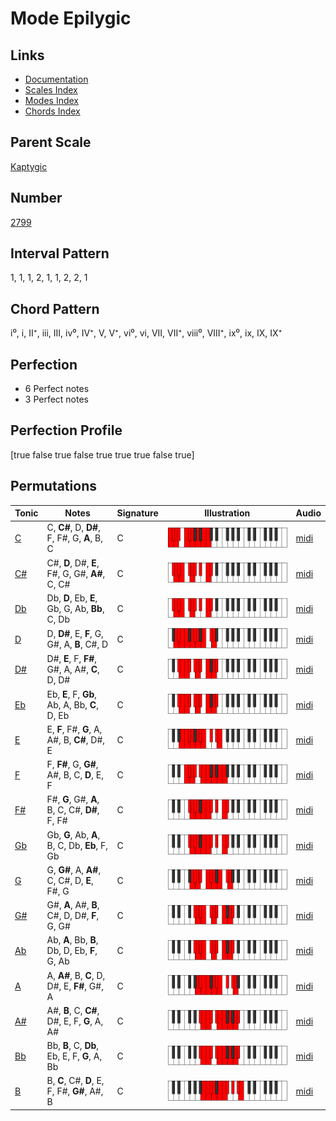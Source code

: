 # Mode Epilygic

## Links

- [Documentation](index.md)
- [Scales Index](Scales.md)
- [Modes Index](Modes.md)
- [Chords Index](Chords.md)

## Parent Scale

[Kaptygic](ScaleKaptygic.md)

## Number

[2799](https://ianring.com/musictheory/scales/2799)

## Interval Pattern

1, 1, 1, 2, 1, 1, 2, 2, 1

## Chord Pattern

i⁰, i, II⁺, iii, III, iv⁰, IV⁺, V, V⁺, vi⁰, vi, VII, VII⁺, viii⁰, VIII⁺, ix⁰, ix, IX, IX⁺

## Perfection

- 6 Perfect notes
- 3 Perfect notes

## Perfection Profile

[true false true false true true true false true]

## Permutations

| Tonic | Notes | Signature | Illustration | Audio |
|-------|-------|-----------|--------------|-------|
| [C](ModeCNaturalEpilygic.md) | C, **C#**, D, **D#**, F, F#, G, **A**, B, C | C | ![CNaturalEpilygic](ModeCNaturalEpilygic.png) | [midi](https://github.com/edipermadi/music/blob/main/docs/ModeCNaturalEpilygic.mid?raw=true) |
| [C#](ModeCSharpEpilygic.md) | C#, **D**, D#, **E**, F#, G, G#, **A#**, C, C# | C | ![CSharpEpilygic](ModeCSharpEpilygic.png) | [midi](https://github.com/edipermadi/music/blob/main/docs/ModeCSharpEpilygic.mid?raw=true) |
| [Db](ModeDFlatEpilygic.md) | Db, **D**, Eb, **E**, Gb, G, Ab, **Bb**, C, Db | C | ![DFlatEpilygic](ModeDFlatEpilygic.png) | [midi](https://github.com/edipermadi/music/blob/main/docs/ModeDFlatEpilygic.mid?raw=true) |
| [D](ModeDNaturalEpilygic.md) | D, **D#**, E, **F**, G, G#, A, **B**, C#, D | C | ![DNaturalEpilygic](ModeDNaturalEpilygic.png) | [midi](https://github.com/edipermadi/music/blob/main/docs/ModeDNaturalEpilygic.mid?raw=true) |
| [D#](ModeDSharpEpilygic.md) | D#, **E**, F, **F#**, G#, A, A#, **C**, D, D# | C | ![DSharpEpilygic](ModeDSharpEpilygic.png) | [midi](https://github.com/edipermadi/music/blob/main/docs/ModeDSharpEpilygic.mid?raw=true) |
| [Eb](ModeEFlatEpilygic.md) | Eb, **E**, F, **Gb**, Ab, A, Bb, **C**, D, Eb | C | ![EFlatEpilygic](ModeEFlatEpilygic.png) | [midi](https://github.com/edipermadi/music/blob/main/docs/ModeEFlatEpilygic.mid?raw=true) |
| [E](ModeENaturalEpilygic.md) | E, **F**, F#, **G**, A, A#, B, **C#**, D#, E | C | ![ENaturalEpilygic](ModeENaturalEpilygic.png) | [midi](https://github.com/edipermadi/music/blob/main/docs/ModeENaturalEpilygic.mid?raw=true) |
| [F](ModeFNaturalEpilygic.md) | F, **F#**, G, **G#**, A#, B, C, **D**, E, F | C | ![FNaturalEpilygic](ModeFNaturalEpilygic.png) | [midi](https://github.com/edipermadi/music/blob/main/docs/ModeFNaturalEpilygic.mid?raw=true) |
| [F#](ModeFSharpEpilygic.md) | F#, **G**, G#, **A**, B, C, C#, **D#**, F, F# | C | ![FSharpEpilygic](ModeFSharpEpilygic.png) | [midi](https://github.com/edipermadi/music/blob/main/docs/ModeFSharpEpilygic.mid?raw=true) |
| [Gb](ModeGFlatEpilygic.md) | Gb, **G**, Ab, **A**, B, C, Db, **Eb**, F, Gb | C | ![GFlatEpilygic](ModeGFlatEpilygic.png) | [midi](https://github.com/edipermadi/music/blob/main/docs/ModeGFlatEpilygic.mid?raw=true) |
| [G](ModeGNaturalEpilygic.md) | G, **G#**, A, **A#**, C, C#, D, **E**, F#, G | C | ![GNaturalEpilygic](ModeGNaturalEpilygic.png) | [midi](https://github.com/edipermadi/music/blob/main/docs/ModeGNaturalEpilygic.mid?raw=true) |
| [G#](ModeGSharpEpilygic.md) | G#, **A**, A#, **B**, C#, D, D#, **F**, G, G# | C | ![GSharpEpilygic](ModeGSharpEpilygic.png) | [midi](https://github.com/edipermadi/music/blob/main/docs/ModeGSharpEpilygic.mid?raw=true) |
| [Ab](ModeAFlatEpilygic.md) | Ab, **A**, Bb, **B**, Db, D, Eb, **F**, G, Ab | C | ![AFlatEpilygic](ModeAFlatEpilygic.png) | [midi](https://github.com/edipermadi/music/blob/main/docs/ModeAFlatEpilygic.mid?raw=true) |
| [A](ModeANaturalEpilygic.md) | A, **A#**, B, **C**, D, D#, E, **F#**, G#, A | C | ![ANaturalEpilygic](ModeANaturalEpilygic.png) | [midi](https://github.com/edipermadi/music/blob/main/docs/ModeANaturalEpilygic.mid?raw=true) |
| [A#](ModeASharpEpilygic.md) | A#, **B**, C, **C#**, D#, E, F, **G**, A, A# | C | ![ASharpEpilygic](ModeASharpEpilygic.png) | [midi](https://github.com/edipermadi/music/blob/main/docs/ModeASharpEpilygic.mid?raw=true) |
| [Bb](ModeBFlatEpilygic.md) | Bb, **B**, C, **Db**, Eb, E, F, **G**, A, Bb | C | ![BFlatEpilygic](ModeBFlatEpilygic.png) | [midi](https://github.com/edipermadi/music/blob/main/docs/ModeBFlatEpilygic.mid?raw=true) |
| [B](ModeBNaturalEpilygic.md) | B, **C**, C#, **D**, E, F, F#, **G#**, A#, B | C | ![BNaturalEpilygic](ModeBNaturalEpilygic.png) | [midi](https://github.com/edipermadi/music/blob/main/docs/ModeBNaturalEpilygic.mid?raw=true) |
